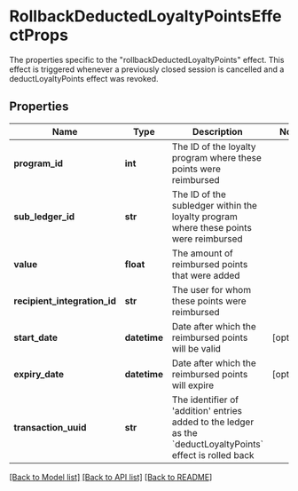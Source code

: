 # RollbackDeductedLoyaltyPointsEffectProps

The properties specific to the \"rollbackDeductedLoyaltyPoints\" effect. This effect is triggered whenever a previously closed session is cancelled and a deductLoyaltyPoints effect was revoked.
## Properties
Name | Type | Description | Notes
------------ | ------------- | ------------- | -------------
**program_id** | **int** | The ID of the loyalty program where these points were reimbursed | 
**sub_ledger_id** | **str** | The ID of the subledger within the loyalty program where these points were reimbursed | 
**value** | **float** | The amount of reimbursed points that were added | 
**recipient_integration_id** | **str** | The user for whom these points were reimbursed | 
**start_date** | **datetime** | Date after which the reimbursed points will be valid | [optional] 
**expiry_date** | **datetime** | Date after which the reimbursed points will expire | [optional] 
**transaction_uuid** | **str** | The identifier of &#39;addition&#39; entries added to the ledger as the &#x60;deductLoyaltyPoints&#x60; effect is rolled back | 

[[Back to Model list]](../README.md#documentation-for-models) [[Back to API list]](../README.md#documentation-for-api-endpoints) [[Back to README]](../README.md)


